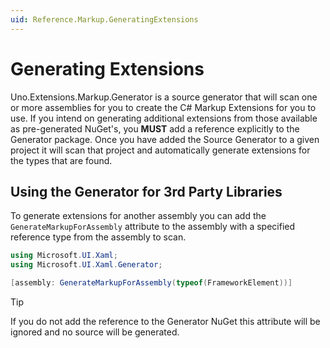 ```yaml
---
uid: Reference.Markup.GeneratingExtensions
---
```

# Generating Extensions

Uno.Extensions.Markup.Generator is a source generator that will scan one or more assemblies for you to create the C# Markup Extensions for you to use. If you intend on generating additional extensions from those available as pre-generated NuGet's, you **MUST** add a reference explicitly to the Generator package. Once you have added the Source Generator to a given project it will scan that project and automatically generate extensions for the types that are found.

## Using the Generator for 3rd Party Libraries

To generate extensions for another assembly you can add the `GenerateMarkupForAssembly` attribute to the assembly with a specified reference type from the assembly to scan.

```cs
using Microsoft.UI.Xaml;
using Microsoft.UI.Xaml.Generator;

[assembly: GenerateMarkupForAssembly(typeof(FrameworkElement))]
```

> [!TIP]
> If you do not add the reference to the Generator NuGet this attribute will be ignored and no source will be generated.
